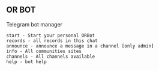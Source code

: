 OR BOT
-----------

Telegram bot manager

```
start - Start your personal ORBot
records - all records in this chat
announce - announce a message in a channel [only admin]
info - All communities sites
channels - All channels available
help - bot help
```